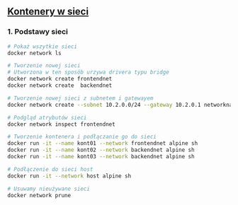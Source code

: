 
## [Kontenery w sieci ](https://szkolachmury.pl/kubernetes/tydzien-3-podstawy-kontenerow-2/siec-w-kontenerach/)
### 1. Podstawy sieci
```bash
# Pokaż wszytkie sieci
docker network ls
```

```bash
# Tworzenie nowej sieci
# Utworzona w ten sposób urzywa drivera typu bridge
docker network create frontendnet
docker network create  backendnet
```

```bash
# Tworzenie nowej sieci z subnetem i gatewayem
docker network create --subnet 10.2.0.0/24 --gateway 10.2.0.1 networkname
```

```bash
# Podgląd atrybutów sieci
docker network inspect frontendnet
```

```bash
# Tworzenie kontenera i podłączanie go do sieci 
docker run -it --name kont01 --network frontendnet alpine sh
docker run -it --name kont02 --network backendnet alpine sh
docker run -it --name kont03 --network backendnet alpine sh
```

```bash
# Podłączenie do sieci host
docker run -it --network host alpine sh
```

```bash
# Usuwamy nieużywane sieci
docker network prune
```

